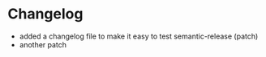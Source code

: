 # Changelog

* added a changelog file to make it easy to test semantic-release (patch)
* another patch

